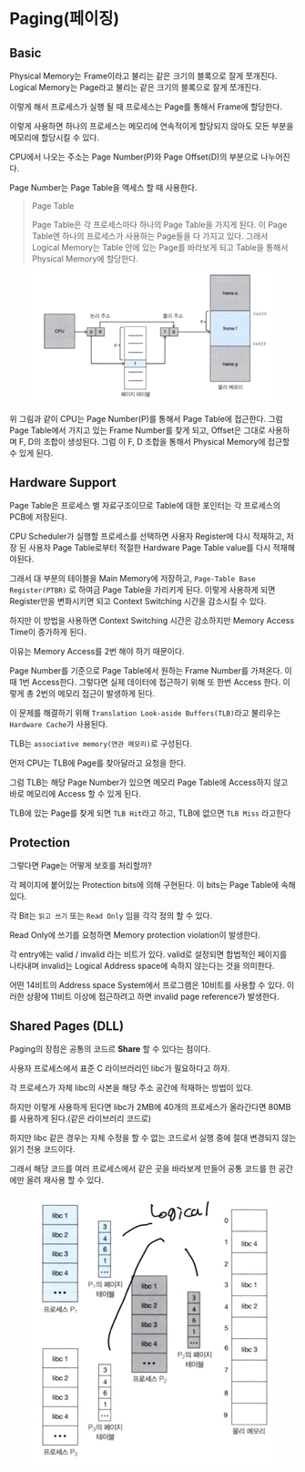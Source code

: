 # Paging(페이징)

## Basic

Physical Memory는 Frame이라고 불리는 같은 크기의 블록으로 잘게 쪼개진다. Logical Memory는 Page라고 불리는 같은 크기의 블록으로 잘게 쪼개진다.

이렇게 해서 프로세스가 실행 될 때 프로세스는 Page를 통해서 Frame에 할당한다.

이렇게 사용하면 하나의 프로세스는 메모리에 연속적이게 할당되지 않아도 모든 부분을 메모리에 할당시킬 수 있다.

CPU에서 나오는 주소는 Page Number(P)와 Page Offset(D)의 부분으로 나누어진다.

Page Number는 Page Table을 액세스 할 때 사용한다.

> Page Table
>
> Page Table은 각 프로세스마다 하나의 Page Table을 가지게 된다. 이 Page Table엔 하나의 프로세스가 사용하는 Page들을 다 가지고 있다. 그래서 Logical Memory는 Table 안에 있는 Page를 바라보게 되고 Table을 통해서 Physical Memory에 할당한다.

<figure><img src="../../../.gitbook/assets/Pasted image 20231218192312.png" alt=""><figcaption></figcaption></figure>

위 그림과 같이 CPU는 Page Number(P)를 통해서 Page Table에 접근한다. 그럼 Page Table에서 가지고 있는 Frame Number를 찾게 되고, Offset은 그대로 사용하며 F, D의 조합이 생성된다. 그럼 이 F, D 조합을 통해서 Physical Memory에 접근할 수 있게 된다.

## Hardware Support

Page Table은 프로세스 별 자료구조이므로 Table에 대한 포인터는 각 프로세스의 PCB에 저장된다.

CPU Scheduler가 실행할 프로세스를 선택하면 사용자 Register에 다시 적재하고, 저장 된 사용자 Page Table로부터 적절한 Hardware Page Table value를 다시 적재해야된다.

그래서 대 부분의 테이블을 Main Memory에 저장하고, `Page-Table Base Register(PTBR)` 로 하여금 Page Table을 가리키게 된다. 이렇게 사용하게 되면 Register만을 변화시키면 되고 Context Switching 시간을 감소시킬 수 있다.

하지만 이 방법을 사용하면 Context Switching 시간은 감소하지만 Memory Access Time이 증가하게 된다.

이유는 Memory Access를 2번 해야 하기 때문이다.

Page Number를 기준으로 Page Table에서 원하는 Frame Number를 가져온다. 이 때 1번 Access한다. 그렇다면 실제 데이터에 접근하기 위해 또 한번 Access 한다. 이렇게 총 2번의 메모리 접근이 발생하게 된다.

이 문제를 해결하기 위해 `Translation Look-aside Buffers(TLB)`라고 불리우는 `Hardware Cache`가 사용된다.

TLB는 `associative memory(연관 메모리)`로 구성된다.

먼저 CPU는 TLB에 Page를 찾아달라고 요청을 한다.

그럼 TLB는 해당 Page Number가 있으면 메모리 Page Table에 Access하지 않고 바로 메모리에 Access 할 수 있게 된다.

TLB에 있는 Page를 찾게 되면 `TLB Hit`라고 하고, TLB에 없으면 `TLB Miss` 라고한다

## Protection

그렇다면 Page는 어떻게 보호를 처리할까?

각 페이지에 붙어있는 Protection bits에 의해 구현된다. 이 bits는 Page Table에 속해 있다.

각 Bit는 `읽고 쓰기` 또는 `Read Only` 임을 각각 정의 할 수 있다.

Read Only에 쓰기를 요청하면 Memory protection violation이 발생한다.

각 entry에는 valid / invalid 라는 비트가 있다. valid로 설정되면 합법적인 페이지를 나타내며 invalid는 Logical Address space에 속하지 않는다는 것을 의미한다.

어떤 14비트의 Address space System에서 프로그램은 10비트를 사용할 수 있다. 이러한 상황에 11비트 이상에 접근하려고 하면 invalid page reference가 발생한다.

## Shared Pages (DLL)

Paging의 장점은 공통의 코드르 **Share** 할 수 있다는 점이다.

사용자 프로세스에서 표준 C 라이브러리인 libc가 필요하다고 하자.

각 프로세스가 자체 libc의 사본을 해당 주소 공간에 적재하는 방법이 있다.

하지만 이렇게 사용하게 된다면 libc가 2MB에 40개의 프로세스가 올라간다면 80MB를 사용하게 된다.(같은 라이브러리 코드로)

하지만 libc 같은 경우는 자체 수정을 할 수 없는 코드로서 실행 중에 절대 변경되지 않는 읽기 전용 코드이다.

그래서 해당 코드를 여러 프로세스에서 같은 곳을 바라보게 만들어 공통 코드를 한 공간에만 올려 재사용 할 수 있다.

<figure><img src="../../../.gitbook/assets/Pasted image 20231218222625.png" alt=""><figcaption></figcaption></figure>
